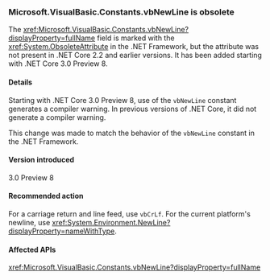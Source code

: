 ### Microsoft.VisualBasic.Constants.vbNewLine is obsolete

The <xref:Microsoft.VisualBasic.Constants.vbNewLine?displayProperty=fullName> field is marked with the <xref:System.ObsoleteAttribute> in the .NET Framework, but the attribute was not present in .NET Core 2.2 and earlier versions. It has been added starting with .NET Core 3.0 Preview 8.

#### Details

Starting with .NET Core 3.0 Preview 8, use of the `vbNewLine` constant generates a compiler warning. In previous versions of .NET Core, it did not generate a compiler warning.

This change was made to match the behavior of the `vbNewLine` constant in the .NET Framework.

#### Version introduced

3.0 Preview 8

#### Recommended action

For a carriage return and line feed, use `vbCrLf`. For the current platform's newline, use <xref:System.Environment.NewLine?displayProperty=nameWithType>.

#### Affected APIs

<xref:Microsoft.VisualBasic.Constants.vbNewLine?displayProperty=fullName>

<!-- For tool use only

- "F:Microsoft.VisualBasic.Constants.vbNewLine"

-->
